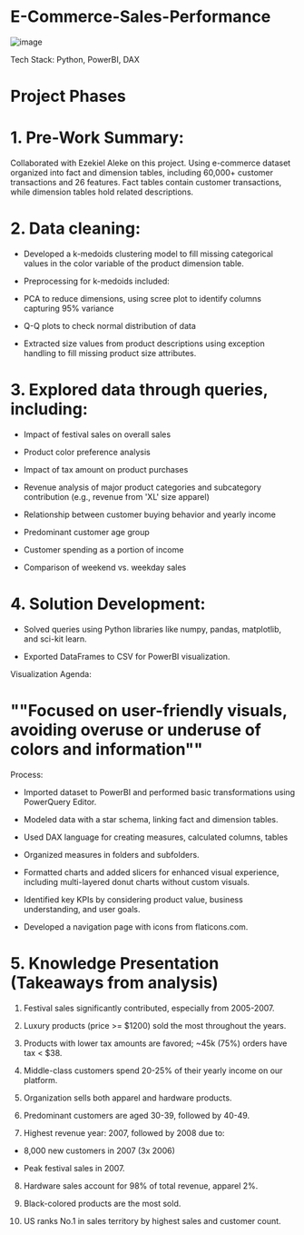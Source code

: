 # E-Commerce-Sales-Performance

![image](https://github.com/Nelson-code/E-Commerce-Sales-Performance/assets/62516702/03efe7f8-5d48-414a-ba2a-e039414a706b)


Tech Stack: Python, PowerBI, DAX

# Project Phases

# 1. Pre-Work Summary:

Collaborated with Ezekiel Aleke on this project. Using e-commerce dataset organized into fact and dimension tables, including 60,000+ customer transactions and 26 features. Fact tables contain customer transactions, while dimension tables hold related descriptions.


# 2. Data cleaning:
   
- Developed a k-medoids clustering model to fill missing categorical values in the color variable of the product dimension table.

 - Preprocessing for k-medoids included:

  - PCA to reduce dimensions, using scree plot to identify columns capturing 95% variance

  - Q-Q plots to check normal distribution of data

- Extracted size values from product descriptions using exception handling to fill missing product size attributes.


# 3. Explored data through queries, including:

- Impact of festival sales on overall sales

- Product color preference analysis

- Impact of tax amount on product purchases

- Revenue analysis of major product categories and subcategory contribution (e.g., revenue from 'XL' size apparel)

- Relationship between customer buying behavior and yearly income

- Predominant customer age group

- Customer spending as a portion of income

- Comparison of weekend vs. weekday sales


# 4. Solution Development:

- Solved queries using Python libraries like numpy, pandas, matplotlib, and sci-kit learn.

- Exported DataFrames to CSV for PowerBI visualization.


Visualization Agenda:

# ""Focused on user-friendly visuals, avoiding overuse or underuse of colors and information""

Process:

- Imported dataset to PowerBI and performed basic transformations using PowerQuery Editor.

- Modeled data with a star schema, linking fact and dimension tables.

- Used DAX language for creating measures, calculated columns, tables

- Organized measures in folders and subfolders.

- Formatted charts and added slicers for enhanced visual experience, including multi-layered donut charts without custom visuals.

- Identified key KPIs by considering product value, business understanding, and user goals.

- Developed a navigation page with icons from flaticons.com.


# 5. Knowledge Presentation (Takeaways from analysis)

1. Festival sales significantly contributed, especially from 2005-2007.

2. Luxury products (price >= $1200) sold the most throughout the years.

3. Products with lower tax amounts are favored; ~45k (75%) orders have tax < $38.

4. Middle-class customers spend 20-25% of their yearly income on our platform.

5. Organization sells both apparel and hardware products.

6. Predominant customers are aged 30-39, followed by 40-49.

7. Highest revenue year: 2007, followed by 2008 due to:

  - 8,000 new customers in 2007 (3x 2006)

  - Peak festival sales in 2007.

8. Hardware sales account for 98% of total revenue, apparel 2%.

9. Black-colored products are the most sold.

10. US ranks No.1 in sales territory by highest sales and customer count.
